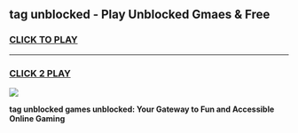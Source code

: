 
## tag unblocked - Play Unblocked Gmaes & Free
<h3>
<a href="https://premium.freeplayer.one?title=tag_unblocked&ref=19F">CLICK TO PLAY</a></h3>
<hr>

<h3>
<a href="https://premium.freeplayer.one?title=tag_unblocked&ref=19F">CLICK 2 PLAY</a>
  
</h3>

<a href="https://premium.freeplayer.one?title=tag_unblocked&ref=19F/"><img src="https://clearcache.store/games.png"></a>


**tag unblocked games unblocked: Your Gateway to Fun and Accessible Online Gaming**

